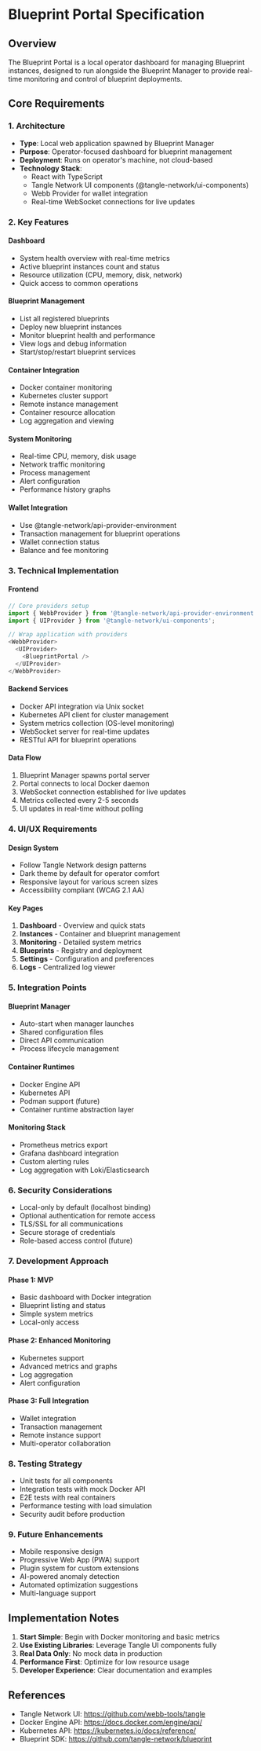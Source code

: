# Blueprint Portal Specification

## Overview
The Blueprint Portal is a local operator dashboard for managing Blueprint instances, designed to run alongside the Blueprint Manager to provide real-time monitoring and control of blueprint deployments.

## Core Requirements

### 1. Architecture
- **Type**: Local web application spawned by Blueprint Manager
- **Purpose**: Operator-focused dashboard for blueprint management
- **Deployment**: Runs on operator's machine, not cloud-based
- **Technology Stack**: 
  - React with TypeScript
  - Tangle Network UI components (@tangle-network/ui-components)
  - Webb Provider for wallet integration
  - Real-time WebSocket connections for live updates

### 2. Key Features

#### Dashboard
- System health overview with real-time metrics
- Active blueprint instances count and status
- Resource utilization (CPU, memory, disk, network)
- Quick access to common operations

#### Blueprint Management
- List all registered blueprints
- Deploy new blueprint instances
- Monitor blueprint health and performance
- View logs and debug information
- Start/stop/restart blueprint services

#### Container Integration
- Docker container monitoring
- Kubernetes cluster support
- Remote instance management
- Container resource allocation
- Log aggregation and viewing

#### System Monitoring
- Real-time CPU, memory, disk usage
- Network traffic monitoring
- Process management
- Alert configuration
- Performance history graphs

#### Wallet Integration
- Use @tangle-network/api-provider-environment
- Transaction management for blueprint operations
- Wallet connection status
- Balance and fee monitoring

### 3. Technical Implementation

#### Frontend
```typescript
// Core providers setup
import { WebbProvider } from '@tangle-network/api-provider-environment';
import { UIProvider } from '@tangle-network/ui-components';

// Wrap application with providers
<WebbProvider>
  <UIProvider>
    <BlueprintPortal />
  </UIProvider>
</WebbProvider>
```

#### Backend Services
- Docker API integration via Unix socket
- Kubernetes API client for cluster management
- System metrics collection (OS-level monitoring)
- WebSocket server for real-time updates
- RESTful API for blueprint operations

#### Data Flow
1. Blueprint Manager spawns portal server
2. Portal connects to local Docker daemon
3. WebSocket connection established for live updates
4. Metrics collected every 2-5 seconds
5. UI updates in real-time without polling

### 4. UI/UX Requirements

#### Design System
- Follow Tangle Network design patterns
- Dark theme by default for operator comfort
- Responsive layout for various screen sizes
- Accessibility compliant (WCAG 2.1 AA)

#### Key Pages
1. **Dashboard** - Overview and quick stats
2. **Instances** - Container and blueprint management
3. **Monitoring** - Detailed system metrics
4. **Blueprints** - Registry and deployment
5. **Settings** - Configuration and preferences
6. **Logs** - Centralized log viewer

### 5. Integration Points

#### Blueprint Manager
- Auto-start when manager launches
- Shared configuration files
- Direct API communication
- Process lifecycle management

#### Container Runtimes
- Docker Engine API
- Kubernetes API
- Podman support (future)
- Container runtime abstraction layer

#### Monitoring Stack
- Prometheus metrics export
- Grafana dashboard integration
- Custom alerting rules
- Log aggregation with Loki/Elasticsearch

### 6. Security Considerations

- Local-only by default (localhost binding)
- Optional authentication for remote access
- TLS/SSL for all communications
- Secure storage of credentials
- Role-based access control (future)

### 7. Development Approach

#### Phase 1: MVP
- Basic dashboard with Docker integration
- Blueprint listing and status
- Simple system metrics
- Local-only access

#### Phase 2: Enhanced Monitoring
- Kubernetes support
- Advanced metrics and graphs
- Log aggregation
- Alert configuration

#### Phase 3: Full Integration
- Wallet integration
- Transaction management
- Remote instance support
- Multi-operator collaboration

### 8. Testing Strategy

- Unit tests for all components
- Integration tests with mock Docker API
- E2E tests with real containers
- Performance testing with load simulation
- Security audit before production

### 9. Future Enhancements

- Mobile responsive design
- Progressive Web App (PWA) support
- Plugin system for custom extensions
- AI-powered anomaly detection
- Automated optimization suggestions
- Multi-language support

## Implementation Notes

1. **Start Simple**: Begin with Docker monitoring and basic metrics
2. **Use Existing Libraries**: Leverage Tangle UI components fully
3. **Real Data Only**: No mock data in production
4. **Performance First**: Optimize for low resource usage
5. **Developer Experience**: Clear documentation and examples

## References

- Tangle Network UI: https://github.com/webb-tools/tangle
- Docker Engine API: https://docs.docker.com/engine/api/
- Kubernetes API: https://kubernetes.io/docs/reference/
- Blueprint SDK: https://github.com/tangle-network/blueprint